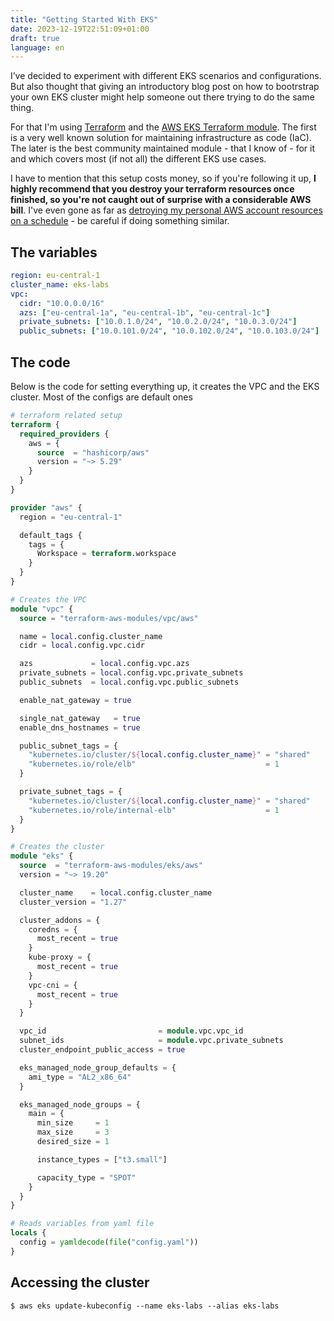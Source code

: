 ```yaml
---
title: "Getting Started With EKS"
date: 2023-12-19T22:51:09+01:00
draft: true
language: en
---
```


I’ve decided to experiment with different EKS scenarios and configurations. But also thought that giving an introductory blog post on how to bootrstrap your own EKS cluster might help someone out there trying to do the same thing.

For that I'm using [Terraform](https://www.terraform.io/) and the [AWS EKS Terraform module](https://registry.terraform.io/modules/terraform-aws-modules/eks/aws/latest). The first is a very well known solution for maintaining infrastructure as code (IaC). The later is the best community maintained module - that I know of - for it and which covers most (if not all) the different EKS use cases.

I have to mention that this setup costs money, so if you're following it up, **I highly recommend that you destroy your terraform resources once finished, so you're not caught out of surprise with a considerable AWS bill**. I've even gone as far as [detroying my personal AWS account resources on a schedule](/blog/wiping-your-aws-account-with-aws-nuke-and-gitlab-ci/) - be careful if doing something similar.


## The variables

```yaml
region: eu-central-1
cluster_name: eks-labs
vpc:
  cidr: "10.0.0.0/16"
  azs: ["eu-central-1a", "eu-central-1b", "eu-central-1c"]
  private_subnets: ["10.0.1.0/24", "10.0.2.0/24", "10.0.3.0/24"]
  public_subnets: ["10.0.101.0/24", "10.0.102.0/24", "10.0.103.0/24"]
```

## The code

Below is the code for setting everything up, it creates the VPC and the EKS cluster. Most of the configs are default ones

```terraform
# terraform related setup
terraform {
  required_providers {
    aws = {
      source  = "hashicorp/aws"
      version = "~> 5.29"
    }
  }
}

provider "aws" {
  region = "eu-central-1"

  default_tags {
    tags = {
      Workspace = terraform.workspace
    }
  }
}

# Creates the VPC
module "vpc" {
  source = "terraform-aws-modules/vpc/aws"

  name = local.config.cluster_name
  cidr = local.config.vpc.cidr

  azs             = local.config.vpc.azs
  private_subnets = local.config.vpc.private_subnets
  public_subnets  = local.config.vpc.public_subnets

  enable_nat_gateway = true

  single_nat_gateway   = true
  enable_dns_hostnames = true

  public_subnet_tags = {
    "kubernetes.io/cluster/${local.config.cluster_name}" = "shared"
    "kubernetes.io/role/elb"                             = 1
  }

  private_subnet_tags = {
    "kubernetes.io/cluster/${local.config.cluster_name}" = "shared"
    "kubernetes.io/role/internal-elb"                    = 1
  }
}

# Creates the cluster
module "eks" {
  source  = "terraform-aws-modules/eks/aws"
  version = "~> 19.20"

  cluster_name    = local.config.cluster_name
  cluster_version = "1.27"

  cluster_addons = {
    coredns = {
      most_recent = true
    }
    kube-proxy = {
      most_recent = true
    }
    vpc-cni = {
      most_recent = true
    }
  }

  vpc_id                         = module.vpc.vpc_id
  subnet_ids                     = module.vpc.private_subnets
  cluster_endpoint_public_access = true

  eks_managed_node_group_defaults = {
    ami_type = "AL2_x86_64"
  }

  eks_managed_node_groups = {
    main = {
      min_size     = 1
      max_size     = 3
      desired_size = 1

      instance_types = ["t3.small"]

      capacity_type = "SPOT"
    }
  }
}

# Reads variables from yaml file
locals {
  config = yamldecode(file("config.yaml"))
}
```

## Accessing the cluster

```shell-session
$ aws eks update-kubeconfig --name eks-labs --alias eks-labs
```
